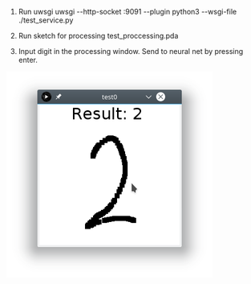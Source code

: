 
1. Run uwsgi 
uwsgi --http-socket :9091 --plugin python3 --wsgi-file ./test_service.py

2. Run sketch for processing test_proccessing.pda

3. Input digit in the processing window. Send to neural net by pressing enter. 

![test](https://github.com/tech0x/makeyourownneuralnetwork/blob/master/test.png?raw=true)

